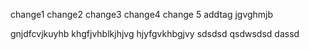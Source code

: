 change1
change2
change3
change4
change 5
addtag
jgvghmjb

gnjdfcvjkuyhb
khgfjvhblkjhjvg
hjyfgvkhbgjvy
sdsdsd
qsdwsdsd
dassd
